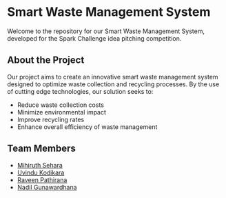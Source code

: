 # Smart Waste Management System

Welcome to the repository for our Smart Waste Management System, developed for the Spark Challenge idea pitching competition.

## About the Project

Our project aims to create an innovative smart waste management system designed to optimize waste collection and recycling processes. By the use of cutting edge technologies, our solution seeks to:

- Reduce waste collection costs
- Minimize environmental impact
- Improve recycling rates
- Enhance overall efficiency of waste management

## Team Members

- [Mihiruth Sehara](https://github.com/MihiruthS) 
- [Uvindu Kodikara](https://github.com/uvinduuu) 
- [Raveen Pathirana](https://github.com/RPX2001)
- [Nadil Gunawardhana](https://github.com/neocodered) 

